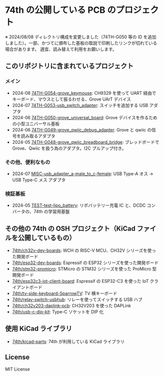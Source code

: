 # 74th の公開している PCB のプロジェクト

※ 2024/08/08 ディレクトリ構成を変更しました（74TH-G050 等の ID を追加しました）。一部、かつてに頒布した基板の取説で印刷したリンクが切れている場合があります。 適宜、読み替えて利用をお願いします。

## このリポジトリに含まれているプロジェクト

### メイン

- 2024-08 [74TH-G054-grove_keymouse](./74TH-G054-grove_keymouse/): CH9329 を使って UART 経由でキーボード、マウスとして振るわせる、Grove UArT デバイス
- 2024-07 [74TH-G053-usb_switch_adapter](./74TH-G053-usb_switch_adapter/): スイッチを追加する USB アダプタ
- 2024-06 [74TH-G050-grove_universal_board](./74TH-G050-grove_universal_board/): Grove デバイスを作るための小型ユニバーサル基板
- 2024-06 [74TH-G049-grove_qwiic_debug_adapter](./74TH-G049-grove_qwiic_debug_adapter/): Grove と qwiic の信号を読み取るアダプタ
- 2024-05 [74TH-G048-grove_qwiic_breadboard_bridge](./74TH-G048-grove_qwiic_breadboard_bridge/): ブレッドボードで Grove、Qwiic を扱う為のアダプタ。I2C プルアップ付き。

### その他、便利なもの

- 2024-07 [MISC-usb_adapter_a-male_to_c-female](./MISC-usb_adapter_a-male_to_c-female/): USB Type-A オス → USB Type-C メス アダプタ

### 検証基板

- 2024-05 [TEST-test-lipo_battery](./TEST-test-lipo_battery/): リポバッテリー充電 IC と、DCDC コンバータの、74th の学習用基盤

## その他の 74th の OSH プロジェクト（KiCad ファイルを公開しているもの）

- [74th/ch32v-dev-boards](https://github.com/74th/ch32v-dev-boards): WCH の RISC-V MCU、CH32V シリーズを使った開発ボード
- [74th/esp32-dev-boards](https://github.com/74th/esp32-dev-boards): Espressif の ESP32 シリーズを使った開発ボード
- [74th/stm32-promicro](https://github.com/74th/stm32-promicro): STMicro の STM32 シリーズを使った ProMicro 型開発ボード
- [74th/esp32c3-iot-client-board](https://github.com/74th/esp32c3-iot-client-board): Espressif の ESP32-C3 を使った IoT クライアントボード
- [74th/tv-side-keyboard-SparrowTV](https://github.com/74th/tv-side-keyboard-SparrowTV): TV 横キーボード
- [74th/relay-switch-usbhub](https://github.com/74th/relay-switch-usbhub): リレーを使ってスイッチする USB ハブ
- [74th/ch32v203-daplink-pcb](https://github.com/74th/ch32v203-daplink-pcb): CH32V203 を使った DAPLink
- [74th/usb-c-dip-kit](https://github.com/74th/usb-c-dip-kit): Type-C ソケットを DIP 化

## 使用 KiCad ライブラリ

- [74th/kicad-parts](https://github.com/74th/74th-kicad-parts): 74th が利用している KiCad ライブラリ

## License

MIT License
